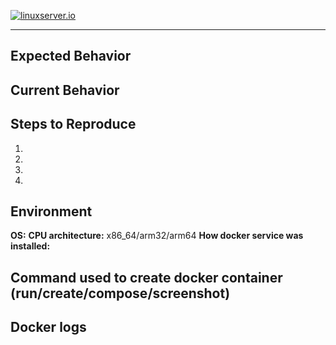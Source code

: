 [linuxserverurl]: https://linuxserver.io
[![linuxserver.io](https://raw.githubusercontent.com/linuxserver/docker-templates/master/linuxserver.io/img/linuxserver_medium.png)][linuxserverurl]

<!--- If you are new to Docker or this application our issue tracker is **ONLY** used for reporting bugs or requesting features. Please use [our discord server](https://discord.gg/YWrKVTn) for general support. --->

<!--- If this acts as a feature request please ask yourself if this modification is something the whole userbase will benefit from --->
<!--- If this is a specific change for corner case functionality or plugins please look at making a Docker Mod or local script  https://blog.linuxserver.io/2019/09/14/customizing-our-containers/ -->

<!--- Provide a general summary of the issue in the Title above -->

------------------------------

## Expected Behavior
<!--- Tell us what should happen -->

## Current Behavior
<!--- Tell us what happens instead of the expected behavior -->

## Steps to Reproduce
<!--- Provide a link to a live example, or an unambiguous set of steps to -->
<!--- reproduce this bug. Include code to reproduce, if relevant -->
1.
2.
3.
4.

## Environment
**OS:**
**CPU architecture:** x86_64/arm32/arm64
**How docker service was installed:**
<!--- ie. from the official docker repo, from the distro repo, nas OS provided, etc. -->
<!--- Providing context helps us come up with a solution that is most useful in the real world -->

## Command used to create docker container (run/create/compose/screenshot)
<!--- Provide your docker create/run command or compose yaml snippet, or a screenshot of settings if using a gui to create the container -->

## Docker logs
<!--- Provide a full docker log, output of "docker logs lazylibrarian" -->
